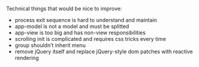 Technical things that would be nice to improve:

- process exit sequence is hard to understand and maintain
- app-model is not a model and must be splitted
- app-view is too big and has non-view responsibilities
- scrolling init is complicated and requires css tricks every time
- group shouldn’t inherit menu
- remove jQuery itself and replace jQuery-style dom patches with reactive rendering